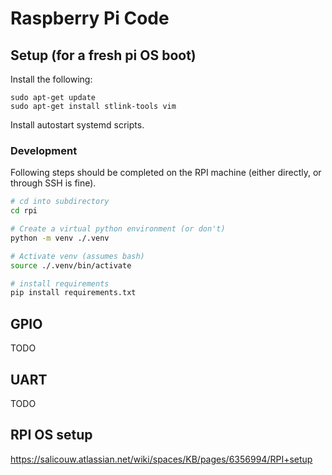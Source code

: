 # Raspberry Pi Code

## Setup (for a fresh pi OS boot)

Install the following:
```
sudo apt-get update
sudo apt-get install stlink-tools vim
```

Install autostart systemd scripts.

### Development

Following steps should be completed on the RPI machine (either directly, or through SSH is fine). 

```bash
# cd into subdirectory
cd rpi

# Create a virtual python environment (or don't)
python -m venv ./.venv

# Activate venv (assumes bash)
source ./.venv/bin/activate

# install requirements
pip install requirements.txt

```

## GPIO

TODO

## UART

TODO

## RPI OS setup
https://salicouw.atlassian.net/wiki/spaces/KB/pages/6356994/RPI+setup

